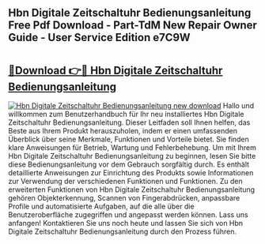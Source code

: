## Hbn Digitale Zeitschaltuhr Bedienungsanleitung Free Pdf Download - Part-TdM New Repair Owner Guide - User Service Edition e7C9W

# <h2><a href="http://df4qw0.blite.top/?on=Hbn+Digitale+Zeitschaltuhr+Bedienungsanleitung">🔗Download 👉🔴 Hbn Digitale Zeitschaltuhr Bedienungsanleitung</a></h2>

[![Hbn Digitale Zeitschaltuhr Bedienungsanleitung new download](https://i.imgur.com/lujVjoI.png)](http://df4qw0.blite.top/?on=Hbn+Digitale+Zeitschaltuhr+Bedienungsanleitung)
Hallo und willkommen zum Benutzerhandbuch für Ihr neu installiertes Hbn Digitale Zeitschaltuhr Bedienungsanleitung. Dieser Leitfaden soll Ihnen helfen, das Beste aus Ihrem Produkt herauszuholen, indem er einen umfassenden Überblick über seine Merkmale, Funktionen und Vorteile bietet. Sie finden klare Anweisungen für Betrieb, Wartung und Fehlerbehebung. Um mit Ihrem Hbn Digitale Zeitschaltuhr Bedienungsanleitung zu beginnen, lesen Sie bitte diese Bedienungsanleitung vor dem Gebrauch sorgfältig durch. Es enthält detaillierte Anweisungen zur Einrichtung des Produkts sowie Informationen zur Verwendung der verschiedenen Funktionen und Funktionen. Zu den erweiterten Funktionen von Hbn Digitale Zeitschaltuhr Bedienungsanleitung gehören Objekterkennung, Scannen von Fingerabdrücken, anpassbare Profile und automatisierte Aufgaben, auf die alle über die Benutzeroberfläche zugegriffen und angepasst werden können. Lass uns anfangen! Kontaktieren Sie uns noch heute und lassen Sie sich von Hbn Digitale Zeitschaltuhr Bedienungsanleitung durch den Prozess führen.
